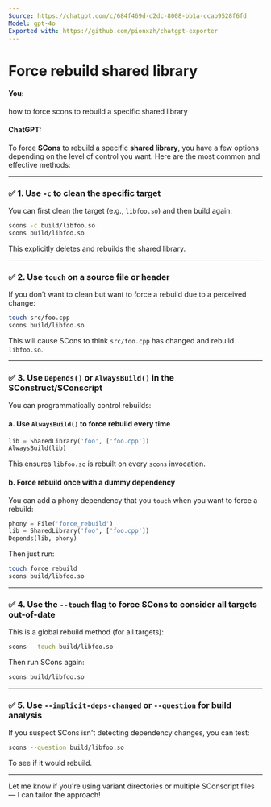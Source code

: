 ```yaml
---
Source: https://chatgpt.com/c/684f469d-d2dc-8008-bb1a-ccab9528f6fd
Model: gpt-4o
Exported with: https://github.com/pionxzh/chatgpt-exporter
---
```


# Force rebuild shared library

#### You:
how to force scons to rebuild a specific shared library

#### ChatGPT:
To force **SCons** to rebuild a specific **shared library**, you have a few options depending on the level of control you want. Here are the most common and effective methods:

---

### ✅ **1. Use `-c` to clean the specific target**

You can first clean the target (e.g., `libfoo.so`) and then build again:

```bash
scons -c build/libfoo.so
scons build/libfoo.so
```

This explicitly deletes and rebuilds the shared library.

---

### ✅ **2. Use `touch` on a source file or header**

If you don’t want to clean but want to force a rebuild due to a perceived change:

```bash
touch src/foo.cpp
scons build/libfoo.so
```

This will cause SCons to think `src/foo.cpp` has changed and rebuild `libfoo.so`.

---

### ✅ **3. Use `Depends()` or `AlwaysBuild()` in the SConstruct/SConscript**

You can programmatically control rebuilds:

#### a. **Use `AlwaysBuild()` to force rebuild every time**

```python
lib = SharedLibrary('foo', ['foo.cpp'])
AlwaysBuild(lib)
```

This ensures `libfoo.so` is rebuilt on every `scons` invocation.

#### b. **Force rebuild once with a dummy dependency**

You can add a phony dependency that you `touch` when you want to force a rebuild:

```python
phony = File('force_rebuild')
lib = SharedLibrary('foo', ['foo.cpp'])
Depends(lib, phony)
```

Then just run:

```bash
touch force_rebuild
scons build/libfoo.so
```

---

### ✅ **4. Use the `--touch` flag to force SCons to consider all targets out-of-date**

This is a global rebuild method (for all targets):

```bash
scons --touch build/libfoo.so
```

Then run SCons again:

```bash
scons build/libfoo.so
```

---

### ✅ **5. Use `--implicit-deps-changed` or `--question` for build analysis**

If you suspect SCons isn't detecting dependency changes, you can test:

```bash
scons --question build/libfoo.so
```

To see if it would rebuild.

---

Let me know if you're using variant directories or multiple SConscript files — I can tailor the approach!
